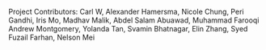 Project Contributors: Carl W, Alexander Hamersma, Nicole Chung, Peri Gandhi, Iris Mo, Madhav Malik, Abdel Salam Abuawad, Muhammad Farooqi
Andrew Montgomery, Yolanda Tan, Svamin Bhatnagar, Elin Zhang, Syed Fuzail Farhan, Nelson Mei

